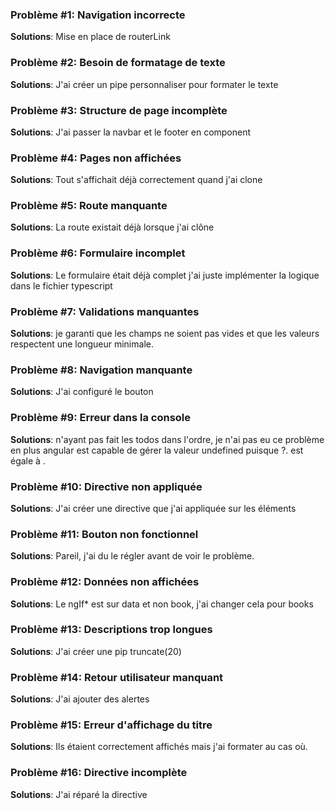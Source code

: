 ### Problème #1: Navigation incorrecte
**Solutions**: Mise en place de routerLink

### Problème #2: Besoin de formatage de texte
**Solutions**: J'ai créer un pipe personnaliser pour formater le texte

### Problème #3: Structure de page incomplète
**Solutions**: J'ai passer la navbar et le footer en component

### Problème #4: Pages non affichées
**Solutions**: Tout s'affichait déjà correctement quand j'ai clone

### Problème #5: Route manquante
**Solutions**: La route existait déjà lorsque j'ai clône

### Problème #6: Formulaire incomplet
**Solutions**: Le formulaire était déjà complet j'ai juste implémenter la logique dans le fichier typescript

### Problème #7: Validations manquantes
**Solutions**: je garanti que les champs ne soient pas vides et que les valeurs respectent une longueur minimale.

### Problème #8: Navigation manquante
**Solutions**: J'ai configuré le bouton 

### Problème #9: Erreur dans la console
**Solutions**: n'ayant pas fait les todos dans l'ordre, je n'ai pas eu ce problème en plus angular est capable de gérer la valeur undefined puisque ?. est égale à .

### Problème #10: Directive non appliquée
**Solutions**: J'ai créer une directive que j'ai appliquée sur les éléments

### Problème #11: Bouton non fonctionnel
**Solutions**: Pareil, j'ai du le régler avant de voir le problème.

### Problème #12: Données non affichées
**Solutions**: Le ngIf* est sur data et non book, j'ai changer cela pour books

### Problème #13: Descriptions trop longues
**Solutions**: J'ai créer une pip truncate(20)

### Problème #14: Retour utilisateur manquant
**Solutions**: J'ai ajouter des alertes

### Problème #15: Erreur d'affichage du titre
**Solutions**: Ils étaient correctement affichés mais j'ai formater au cas où.

### Problème #16: Directive incomplète
**Solutions**: J'ai réparé la directive 
